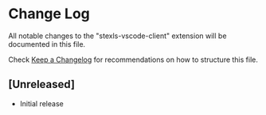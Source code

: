 # Change Log

All notable changes to the "stexls-vscode-client" extension will be documented in this file.

Check [Keep a Changelog](http://keepachangelog.com/) for recommendations on how to structure this file.

## [Unreleased]

- Initial release